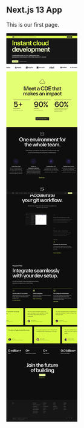 ## Next.js 13 App

This is our first page.

![image](https://github.com/Topdev42836/nextJs-app/blob/main/app/codesandbox.io_.png)
